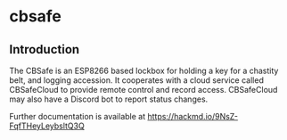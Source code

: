 # cbsafe

## Introduction
The CBSafe is an ESP8266 based lockbox for holding a key for a chastity belt, and logging accession. It cooperates with a cloud service called CBSafeCloud to provide remote control and record access. CBSafeCloud may also have a Discord bot to report status changes.

Further documentation is available at https://hackmd.io/9NsZ-FqfTHeyLeybsltQ3Q